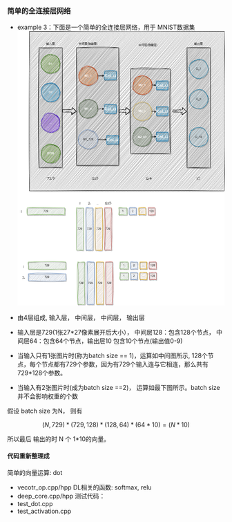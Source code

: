 ### 简单的全连接层网络
+ example 3：下面是一个简单的全连接层网络，用于 MNIST数据集
![img](./doc/example_3.png)

+ 由4层组成, 输入层， 中间层， 中间层， 输出层
+ 输入层是729(1张27*27像素展开后大小）， 中间层128：包含128个节点， 中间层64：包含64个节点，输出层10 包含10个节点(输出值0-9)

+ 当输入只有1张图片时(称为batch size == 1)，运算如中间图所示, 128个节点，每个节点都有729个参数，因为有729个输入连与它相连，那么共有 729*128个参数。
+ 当输入有2张图片时(成为batch size ==2)， 运算如最下图所示。batch size 并不会影响权重的个数

假设 batch size 为N， 则有
```math

(N,729) * (729,128) * (128,64) * (64*10) = (N*10)

```
所以最后 输出的时 N 个 1*10的向量。



#### 代码重新整理成

简单的向量运算: dot
+ vecotr_op.cpp/hpp
DL相关的函数: softmax, relu
+ deep_core.cpp/hpp
测试代码：
+ test_dot.cpp
+ test_activation.cpp


